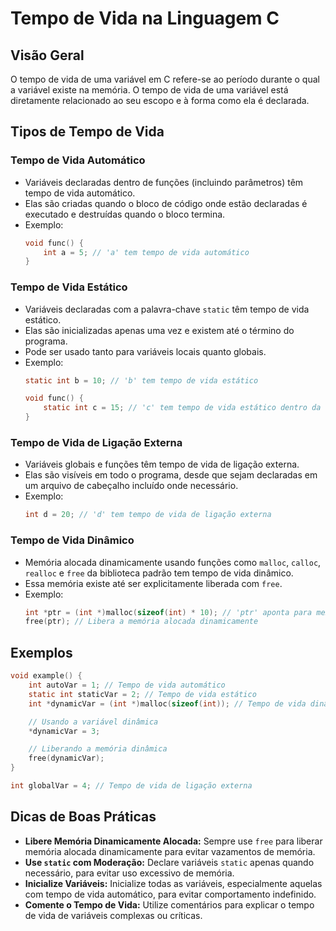 
# Tempo de Vida na Linguagem C

## Visão Geral
O tempo de vida de uma variável em C refere-se ao período durante o qual a variável existe na memória. O tempo de vida de uma variável está diretamente relacionado ao seu escopo e à forma como ela é declarada.

## Tipos de Tempo de Vida

### Tempo de Vida Automático
- Variáveis declaradas dentro de funções (incluindo parâmetros) têm tempo de vida automático.
- Elas são criadas quando o bloco de código onde estão declaradas é executado e destruídas quando o bloco termina.
- Exemplo:
  ```c
  void func() {
      int a = 5; // 'a' tem tempo de vida automático
  }
  ```

### Tempo de Vida Estático
- Variáveis declaradas com a palavra-chave `static` têm tempo de vida estático.
- Elas são inicializadas apenas uma vez e existem até o término do programa.
- Pode ser usado tanto para variáveis locais quanto globais.
- Exemplo:
  ```c
  static int b = 10; // 'b' tem tempo de vida estático
  
  void func() {
      static int c = 15; // 'c' tem tempo de vida estático dentro da função
  }
  ```

### Tempo de Vida de Ligação Externa
- Variáveis globais e funções têm tempo de vida de ligação externa.
- Elas são visíveis em todo o programa, desde que sejam declaradas em um arquivo de cabeçalho incluído onde necessário.
- Exemplo:
  ```c
  int d = 20; // 'd' tem tempo de vida de ligação externa
  ```

### Tempo de Vida Dinâmico
- Memória alocada dinamicamente usando funções como `malloc`, `calloc`, `realloc` e `free` da biblioteca padrão tem tempo de vida dinâmico.
- Essa memória existe até ser explicitamente liberada com `free`.
- Exemplo:
  ```c
  int *ptr = (int *)malloc(sizeof(int) * 10); // 'ptr' aponta para memória com tempo de vida dinâmico
  free(ptr); // Libera a memória alocada dinamicamente
  ```

## Exemplos
```c
void example() {
    int autoVar = 1; // Tempo de vida automático
    static int staticVar = 2; // Tempo de vida estático
    int *dynamicVar = (int *)malloc(sizeof(int)); // Tempo de vida dinâmico

    // Usando a variável dinâmica
    *dynamicVar = 3;

    // Liberando a memória dinâmica
    free(dynamicVar);
}

int globalVar = 4; // Tempo de vida de ligação externa
```

## Dicas de Boas Práticas
- **Libere Memória Dinamicamente Alocada:** Sempre use `free` para liberar memória alocada dinamicamente para evitar vazamentos de memória.
- **Use `static` com Moderação:** Declare variáveis `static` apenas quando necessário, para evitar uso excessivo de memória.
- **Inicialize Variáveis:** Inicialize todas as variáveis, especialmente aquelas com tempo de vida automático, para evitar comportamento indefinido.
- **Comente o Tempo de Vida:** Utilize comentários para explicar o tempo de vida de variáveis complexas ou críticas.
